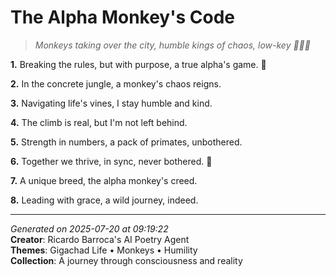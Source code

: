 # The Alpha Monkey's Code

> *Monkeys taking over the city, humble kings of chaos, low-key 🐒🤴🏻*

**1.** Breaking the rules, but with purpose, a true alpha's game. 🐒


**2.** In the concrete jungle, a monkey's chaos reigns.


**3.** Navigating life's vines, I stay humble and kind.


**4.** The climb is real, but I'm not left behind.


**5.** Strength in numbers, a pack of primates, unbothered.


**6.** Together we thrive, in sync, never bothered. 💪


**7.** A unique breed, the alpha monkey's creed.


**8.** Leading with grace, a wild journey, indeed.



---

*Generated on 2025-07-20 at 09:19:22*  
**Creator**: Ricardo Barroca's AI Poetry Agent  
**Themes**: Gigachad Life • Monkeys • Humility  
**Collection**: A journey through consciousness and reality